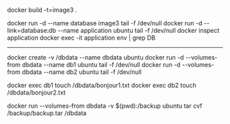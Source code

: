 docker build -t=image3 .

docker run -d --name database image3 tail -f /dev/null
docker run -d --link=database:db --name application ubuntu tail -f /dev/null
docker inspect application
docker exec -it application env | grep DB

---------------------------------------

docker create -v /dbdata --name dbdata ubuntu
docker run -d --volumes-from dbdata --name db1 ubuntu tail -f /dev/null
docker run -d --volumes-from dbdata --name db2 ubuntu tail -f /dev/null 

docker exec db1 touch /dbdata/bonjour1.txt
docker exec db2 touch /dbdata/bonjour2.txt

docker run --volumes-from dbdata -v $(pwd):/backup ubuntu tar cvf /backup/backup.tar /dbdata
